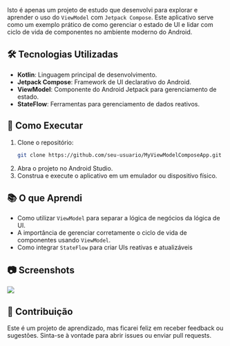 Isto é apenas um projeto de estudo que desenvolvi para explorar e aprender o uso do `ViewModel` com `Jetpack Compose`. Este aplicativo serve como um exemplo prático de como gerenciar o estado de UI e lidar com ciclo de vida de componentes no ambiente moderno do Android.

## 🛠️ Tecnologias Utilizadas

- **Kotlin**: Linguagem principal de desenvolvimento.
- **Jetpack Compose**: Framework de UI declarativo do Android.
- **ViewModel**: Componente do Android Jetpack para gerenciamento de estado.
- **StateFlow**: Ferramentas para gerenciamento de dados reativos.

## 🔧 Como Executar

1. Clone o repositório:
    ```bash
    git clone https://github.com/seu-usuario/MyViewModelComposeApp.git
    ```
2. Abra o projeto no Android Studio.
3. Construa e execute o aplicativo em um emulador ou dispositivo físico.

## 📚 O que Aprendi

- Como utilizar `ViewModel` para separar a lógica de negócios da lógica de UI.
- A importância de gerenciar corretamente o ciclo de vida de componentes usando `ViewModel`.
- Como integrar `StateFlow` para criar UIs reativas e atualizáveis

## 📷 Screenshots

![](images/Screenshots.png)

## 🤝 Contribuição

Este é um projeto de aprendizado, mas ficarei feliz em receber feedback ou sugestões. Sinta-se à vontade para abrir issues ou enviar pull requests.

